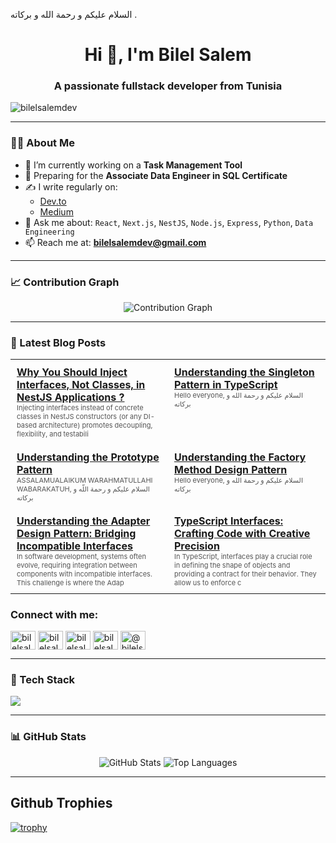 السلام عليكم و رحمة الله و بركاته . 
<h1 align="center">Hi 👋, I'm Bilel Salem</h1>
<h3 align="center">A passionate fullstack developer from Tunisia</h3>

<p align="left"> <img src="https://komarev.com/ghpvc/?username=bilelsalemdev&label=Profile%20views&color=0e75b6&style=flat" alt="bilelsalemdev" /> </p>

---

### 👨‍💻 About Me

- 🔭 I’m currently working on a **Task Management Tool**
- 🎯 Preparing for the **Associate Data Engineer in SQL Certificate**
- ✍️ I write regularly on:
  - [Dev.to](https://dev.to/bilelsalemdev)
  - [Medium](https://medium.com/@bilelsalemdev)
- 💬 Ask me about:
  `React`, `Next.js`, `NestJS`, `Node.js`, `Express`, `Python`, `Data Engineering`
- 📫 Reach me at: **bilelsalemdev@gmail.com**

---

### 📈 Contribution Graph

<p align="center">
  <img src="https://github-readme-activity-graph.vercel.app/graph?username=bilelsalemdev&bg_color=1a1b27&color=9f9f9f&line=4c8eda&point=ffffff&area=true&hide_border=true" alt="Contribution Graph" />
</p>

---

### 📝 Latest Blog Posts
<!-- BLOG-POST-LIST:START -->
<table><tr><td width="50%" valign="top" style="padding: 10px;"><a href="https://github.com/bilelsalemdev/one-hundred-articles/blob/main/Why%20You%20Should%20Inject%20Interfaces%2C%20Not%20Classes%2C%20in%20NestJS%20Applications%20%3F.md"><strong>Why You Should Inject Interfaces, Not Classes, in NestJS Applications ?</strong></a><br/><span style='font-size: 11px; color: #555;'>Injecting interfaces instead of concrete classes in NestJS constructors (or any DI-based architecture) promotes decoupling, flexibility, and testabili</span></td><td width="50%" valign="top" style="padding: 10px;"><a href="https://github.com/bilelsalemdev/one-hundred-articles/blob/main/Understanding%20the%20Singleton%20Pattern%20in%20TypeScript.md"><strong>Understanding the Singleton Pattern in TypeScript</strong></a><br/><span style='font-size: 11px; color: #555;'>Hello everyone, السلام عليكم و رحمة الله و بركاته </span></td></tr><tr><td width="50%" valign="top" style="padding: 10px;"><a href="https://github.com/bilelsalemdev/one-hundred-articles/blob/main/Understanding%20the%20Prototype%20Pattern.md"><strong>Understanding the Prototype Pattern</strong></a><br/><span style='font-size: 11px; color: #555;'>ASSALAMUALAIKUM WARAHMATULLAHI WABARAKATUH, السلام عليكم و رحمة اللّه و بركاته </span></td><td width="50%" valign="top" style="padding: 10px;"><a href="https://github.com/bilelsalemdev/one-hundred-articles/blob/main/Understanding%20the%20Factory%20Method%20Design%20Pattern.md"><strong>Understanding the Factory Method Design Pattern</strong></a><br/><span style='font-size: 11px; color: #555;'>Hello everyone, السلام عليكم و رحمة الله و بركاته </span></td></tr><tr><td width="50%" valign="top" style="padding: 10px;"><a href="https://github.com/bilelsalemdev/one-hundred-articles/blob/main/Understanding%20the%20Adapter%20Design%20Pattern%3A%20Bridging%20Incompatible%20Interfaces.md"><strong>Understanding the Adapter Design Pattern: Bridging Incompatible Interfaces</strong></a><br/><span style='font-size: 11px; color: #555;'>In software development, systems often evolve, requiring integration between components with incompatible interfaces. This challenge is where the Adap</span></td><td width="50%" valign="top" style="padding: 10px;"><a href="https://github.com/bilelsalemdev/one-hundred-articles/blob/main/TypeScript%20Interfaces%3A%20Crafting%20Code%20with%20Creative%20Precision.md"><strong>TypeScript Interfaces: Crafting Code with Creative Precision</strong></a><br/><span style='font-size: 11px; color: #555;'>In TypeScript, interfaces play a crucial role in defining the shape of objects and providing a contract for their behavior. They allow us to enforce c</span></td></tr><tr></tr></table>
<!-- BLOG-POST-LIST:END -->

<h3 align="left">Connect with me:</h3>
<p align="left">
<a href="https://dev.to/bilelsalemdev" target="blank"><img align="center" src="https://github.com/bilelsalemdev/bilelsalemdev/assets/70206023/1d5c6afb-6a6f-400e-b699-d4583828a063" alt="bilelsalemdev" height="30" width="40" /></a>
<a href="https://twitter.com/bilelsalemdev" target="blank"><img align="center" src="https://raw.githubusercontent.com/rahuldkjain/github-profile-readme-generator/master/src/images/icons/Social/twitter.svg" alt="bilelsalemdev" height="30" width="40" /></a>
<a href="https://linkedin.com/in/bilelsalemdev" target="blank"><img align="center" src="https://raw.githubusercontent.com/rahuldkjain/github-profile-readme-generator/master/src/images/icons/Social/linked-in-alt.svg" alt="bilelsalemdev" height="30" width="40" /></a>
<a href="https://stackoverflow.com/users/bilelsalem" target="blank"><img align="center" src="https://raw.githubusercontent.com/rahuldkjain/github-profile-readme-generator/master/src/images/icons/Social/stack-overflow.svg" alt="bilelsalem" height="30" width="40" /></a>
<a href="https://medium.com/@bilelsalemdev" target="blank"><img align="center" src="https://raw.githubusercontent.com/rahuldkjain/github-profile-readme-generator/master/src/images/icons/Social/medium.svg" alt="@bilelsalemdev" height="30" width="40" /></a>
</p>

---

### 🧠 Tech Stack

<p align="left">
  <img src="https://skillicons.dev/icons?i=ts,js,react,nextjs,nodejs,nestjs,express,python,html,css,sass,tailwind,django,vue,mongodb,postgres,mysql,sqlite,redis,docker,git,redux,graphql,figma,jest,postman,grafana" />
</p>

---

### 📊 GitHub Stats

<p align="center">
  <img src="https://github-readme-stats.vercel.app/api?username=bilelsalemdev&show_icons=true&theme=tokyonight" alt="GitHub Stats" />
  <img src="https://github-readme-stats.vercel.app/api/top-langs/?username=bilelsalemdev&layout=compact&theme=tokyonight" alt="Top Languages" />
</p>

---

## Github Trophies
[![trophy](https://github-profile-trophy.vercel.app/?username=bilelsalemdev&theme=radical)](https://github.com/braiekhazem/github-profile-trophy)
